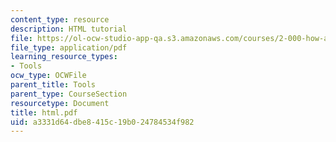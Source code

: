 ```yaml
---
content_type: resource
description: HTML tutorial
file: https://ol-ocw-studio-app-qa.s3.amazonaws.com/courses/2-000-how-and-why-machines-work-spring-2002/a3331d64dbe8415c19b024784534f982_html.pdf
file_type: application/pdf
learning_resource_types:
- Tools
ocw_type: OCWFile
parent_title: Tools
parent_type: CourseSection
resourcetype: Document
title: html.pdf
uid: a3331d64-dbe8-415c-19b0-24784534f982
---
```

